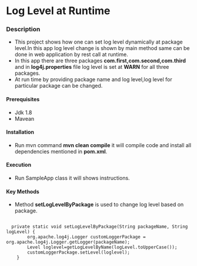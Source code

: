 # Log Level at Runtime

### Description
* This project shows how one can set log level dynamically at package level.In this app log level change is shown by main method same can be done in web application by rest call at runtime.
* In this app there are three packages **com.first,com.second,com.third** and in **log4j.properties** file log level is set at **WARN** for all three packages.
* At run time by providing package name and log level,log level for particular package can be changed.

#### Prerequisites
* Jdk 1.8
* Mavean

#### Installation
* Run mvn command **mvn clean compile** it will compile code and install all dependencies mentioned in **pom.xml**.

#### Execution
 * Run SampleApp class it will shows instructions. 

#### Key Methods
* Method **setLogLevelByPackage** is used to change log level based on package.

```

  private static void setLogLevelByPackage(String packageName, String logLevel) {		
		org.apache.log4j.Logger customLoggerPackage = org.apache.log4j.Logger.getLogger(packageName);		
		Level loglevel=getLogLevelByName(logLevel.toUpperCase());
		customLoggerPackage.setLevel(loglevel);		
	}

```
